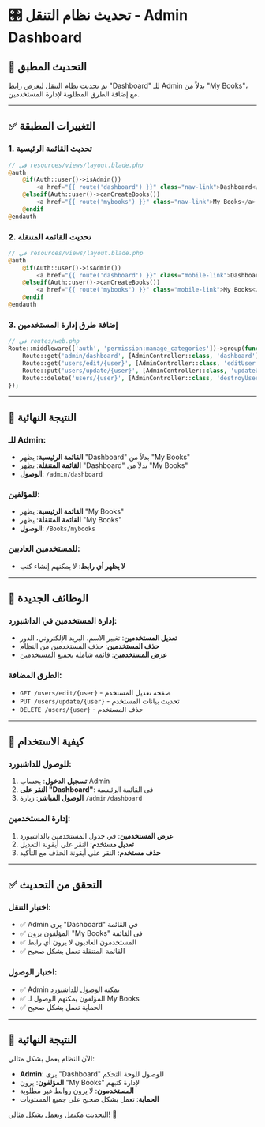 # 🎛️ تحديث نظام التنقل - Admin Dashboard

## 🎯 **التحديث المطبق**

تم تحديث نظام التنقل ليعرض رابط "Dashboard" للـ Admin بدلاً من "My Books"، مع إضافة الطرق المطلوبة لإدارة المستخدمين.

---

## ✅ **التغييرات المطبقة**

### **1. تحديث القائمة الرئيسية**
```php
// في resources/views/layout.blade.php
@auth
    @if(Auth::user()->isAdmin())
        <a href="{{ route('dashboard') }}" class="nav-link">Dashboard</a>
    @elseif(Auth::user()->canCreateBooks())
        <a href="{{ route('mybooks') }}" class="nav-link">My Books</a>
    @endif
@endauth
```

### **2. تحديث القائمة المتنقلة**
```php
// في resources/views/layout.blade.php
@auth
    @if(Auth::user()->isAdmin())
        <a href="{{ route('dashboard') }}" class="mobile-link">Dashboard</a>
    @elseif(Auth::user()->canCreateBooks())
        <a href="{{ route('mybooks') }}" class="mobile-link">My Books</a>
    @endif
@endauth
```

### **3. إضافة طرق إدارة المستخدمين**
```php
// في routes/web.php
Route::middleware(['auth', 'permission:manage_categories'])->group(function() {
    Route::get('admin/dashboard', [AdminController::class, 'dashboard'])->name('dashboard');
    Route::get('users/edit/{user}', [AdminController::class, 'editUser'])->name('users.edit');
    Route::put('users/update/{user}', [AdminController::class, 'updateUser'])->name('users.update');
    Route::delete('users/{user}', [AdminController::class, 'destroyUser'])->name('users.delete');
});
```

---

## 🎨 **النتيجة النهائية**

### **للـ Admin:**
- **القائمة الرئيسية**: يظهر "Dashboard" بدلاً من "My Books"
- **القائمة المتنقلة**: يظهر "Dashboard" بدلاً من "My Books"
- **الوصول**: `/admin/dashboard`

### **للمؤلفين:**
- **القائمة الرئيسية**: يظهر "My Books"
- **القائمة المتنقلة**: يظهر "My Books"
- **الوصول**: `/Books/mybooks`

### **للمستخدمين العاديين:**
- **لا يظهر أي رابط**: لا يمكنهم إنشاء كتب

---

## 🔧 **الوظائف الجديدة**

### **إدارة المستخدمين في الداشبورد:**
- **تعديل المستخدمين**: تغيير الاسم، البريد الإلكتروني، الدور
- **حذف المستخدمين**: حذف المستخدمين من النظام
- **عرض المستخدمين**: قائمة شاملة بجميع المستخدمين

### **الطرق المضافة:**
- `GET /users/edit/{user}` - صفحة تعديل المستخدم
- `PUT /users/update/{user}` - تحديث بيانات المستخدم
- `DELETE /users/{user}` - حذف المستخدم

---

## 🎯 **كيفية الاستخدام**

### **للوصول للداشبورد:**
1. **تسجيل الدخول**: بحساب Admin
2. **النقر على "Dashboard"**: في القائمة الرئيسية
3. **الوصول المباشر**: زيارة `/admin/dashboard`

### **إدارة المستخدمين:**
1. **عرض المستخدمين**: في جدول المستخدمين بالداشبورد
2. **تعديل مستخدم**: النقر على أيقونة التعديل
3. **حذف مستخدم**: النقر على أيقونة الحذف مع التأكيد

---

## ✅ **التحقق من التحديث**

### **اختبار التنقل:**
- ✅ Admin يرى "Dashboard" في القائمة
- ✅ المؤلفون يرون "My Books" في القائمة
- ✅ المستخدمون العاديون لا يرون أي رابط
- ✅ القائمة المتنقلة تعمل بشكل صحيح

### **اختبار الوصول:**
- ✅ Admin يمكنه الوصول للداشبورد
- ✅ المؤلفون يمكنهم الوصول لـ My Books
- ✅ الحماية تعمل بشكل صحيح

---

## 🎉 **النتيجة النهائية**

الآن النظام يعمل بشكل مثالي:
- **Admin**: يرى "Dashboard" للوصول للوحة التحكم
- **المؤلفون**: يرون "My Books" لإدارة كتبهم
- **المستخدمون**: لا يرون روابط غير مطلوبة
- **الحماية**: تعمل بشكل صحيح على جميع المستويات

التحديث مكتمل ويعمل بشكل مثالي! 🚀

